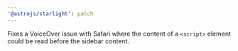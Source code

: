 ```yaml
---
'@astrojs/starlight': patch
---
```


Fixes a VoiceOver issue with Safari where the content of a `<script>` element could be read before the sidebar content.
